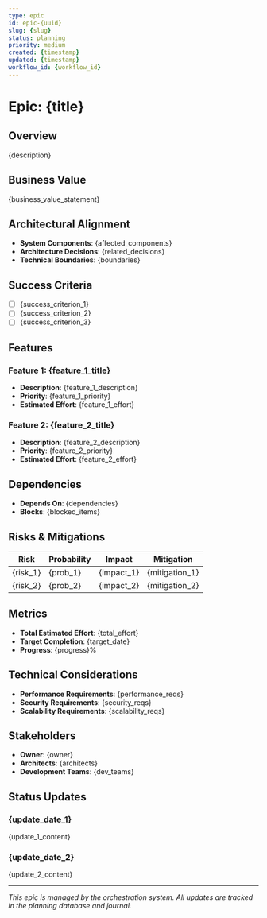 ```yaml
---
type: epic
id: epic-{uuid}
slug: {slug}
status: planning
priority: medium
created: {timestamp}
updated: {timestamp}
workflow_id: {workflow_id}
---
```


# Epic: {title}

## Overview
{description}

## Business Value
{business_value_statement}

## Architectural Alignment
- **System Components**: {affected_components}
- **Architecture Decisions**: {related_decisions}
- **Technical Boundaries**: {boundaries}

## Success Criteria
- [ ] {success_criterion_1}
- [ ] {success_criterion_2}
- [ ] {success_criterion_3}

## Features

### Feature 1: {feature_1_title}
- **Description**: {feature_1_description}
- **Priority**: {feature_1_priority}
- **Estimated Effort**: {feature_1_effort}

### Feature 2: {feature_2_title}
- **Description**: {feature_2_description}
- **Priority**: {feature_2_priority}
- **Estimated Effort**: {feature_2_effort}

## Dependencies
- **Depends On**: {dependencies}
- **Blocks**: {blocked_items}

## Risks & Mitigations
| Risk | Probability | Impact | Mitigation |
|------|------------|--------|------------|
| {risk_1} | {prob_1} | {impact_1} | {mitigation_1} |
| {risk_2} | {prob_2} | {impact_2} | {mitigation_2} |

## Metrics
- **Total Estimated Effort**: {total_effort}
- **Target Completion**: {target_date}
- **Progress**: {progress}%

## Technical Considerations
- **Performance Requirements**: {performance_reqs}
- **Security Requirements**: {security_reqs}
- **Scalability Requirements**: {scalability_reqs}

## Stakeholders
- **Owner**: {owner}
- **Architects**: {architects}
- **Development Teams**: {dev_teams}

## Status Updates

### {update_date_1}
{update_1_content}

### {update_date_2}
{update_2_content}

---

*This epic is managed by the orchestration system. All updates are tracked in the planning database and journal.*